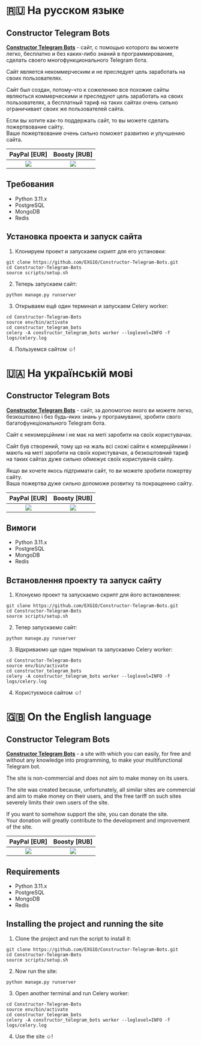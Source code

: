 # 🇷🇺 На русском языке
## Constructor Telegram Bots

[**Constructor Telegram Bots**](https://constructor.exg1o.org/) - сайт, с помощью которого вы можете легко, бесплатно и без каких-либо знаний в программирование, сделать своего многофункционального Telegram бота.

Сайт является некоммерческим и не преследует цель заработать на своих пользователях.

Сайт был создан, потому-что к сожелению все похожие сайты являються коммерческими и преследуют цель заработать на своих пользователях, а бесплатный тариф на таких сайтах очень сильно ограничивает своих же пользователей сайта.

Если вы хотите как-то поддержать сайт, то вы можете сделать пожертвование сайту.<br>
Ваше пожертвование очень сильно поможет развитию и улучшению сайта.

| PayPal [EUR] | Boosty [RUB] |
| ------------ | ------------ |
| <div align="center">[![](https://www.paypalobjects.com/en_US/i/btn/btn_donateCC_LG.gif)](https://www.paypal.com/donate/?hosted_button_id=RBCS5HAMZS5Z6)</div> | <div align="center">[![](https://static.boosty.to/static/favicon.png)](https://boosty.to/exg1o_/donate)</div> |

## Требования
- Python 3.11.x
- PostgreSQL
- MongoDB
- Redis

## Установка проекта и запуск сайта
1. Клонируем проект и запускаем скрипт для его установки:
```
git clone https://github.com/EXG1O/Constructor-Telegram-Bots.git
cd Constructor-Telegram-Bots
source scripts/setup.sh
```
2. Теперь запускаем сайт:
```
python manage.py runserver
```
3. Открываем ещё один терминал и запускаем Celery worker:
```
cd Constructor-Telegram-Bots
source env/bin/activate
cd constructor_telegram_bots
celery -A constructor_telegram_bots worker --loglevel=INFO -f logs/celery.log
```
4. Пользуемся сайтом ☺️!

# 🇺🇦 На українській мові
## Constructor Telegram Bots
[**Constructor Telegram Bots**](https://constructor.exg1o.org/) - сайт, за допомогою якого ви можете легко, безкоштовно і без будь-яких знань у програмуванні, зробити свого багатофункціонального Telegram бота.

Сайт є некомерційним і не має на меті заробити на своїх користувачах.

Сайт був створений, тому що на жаль всі схожі сайти є комерційними і мають на меті заробити на своїх користувачах, а безкоштовний тариф на таких сайтах дуже сильно обмежує своїх користувачів сайту.

Якщо ви хочете якось підтримати сайт, то ви можете зробити пожертву сайту.<br>
Ваша пожертва дуже сильно допоможе розвитку та покращенню сайту.<br>

| PayPal [EUR] | Boosty [RUB] |
| ------------ | ------------ |
| <div align="center">[![](https://www.paypalobjects.com/en_US/i/btn/btn_donateCC_LG.gif)](https://www.paypal.com/donate/?hosted_button_id=RBCS5HAMZS5Z6)</div> | <div align="center">[![](https://static.boosty.to/static/favicon.png)](https://boosty.to/exg1o_/donate)</div> |

## Вимоги
- Python 3.11.x
- PostgreSQL
- MongoDB
- Redis

## Встановлення проекту та запуск сайту
1. Клонуємо проект та запускаємо скрипт для його встановлення:
```
git clone https://github.com/EXG1O/Constructor-Telegram-Bots.git
cd Constructor-Telegram-Bots
source scripts/setup.sh
```
2. Тепер запускаємо сайт:
```
python manage.py runserver
```
3. Відкриваємо ще один термінал та запускаємо Celery worker:
```
cd Constructor-Telegram-Bots
source env/bin/activate
cd constructor_telegram_bots
celery -A constructor_telegram_bots worker --loglevel=INFO -f logs/celery.log
```
4. Користуємося сайтом ☺️!

# 🇬🇧 On the English language
## Constructor Telegram Bots
[**Constructor Telegram Bots**](https://constructor.exg1o.org/) - a site with which you can easily, for free and without any knowledge into programming, to make your multifunctional Telegram bot.

The site is non-commercial and does not aim to make money on its users.

The site was created because, unfortunately, all similar sites are commercial and aim to make money on their users, and the free tariff on such sites severely limits their own users of the site.

If you want to somehow support the site, you can donate the site.<br>
Your donation will greatly contribute to the development and improvement of the site.<br>

| PayPal [EUR] | Boosty [RUB] |
| ------------ | ------------ |
| <div align="center">[![](https://www.paypalobjects.com/en_US/i/btn/btn_donateCC_LG.gif)](https://www.paypal.com/donate/?hosted_button_id=RBCS5HAMZS5Z6)</div> | <div align="center">[![](https://static.boosty.to/static/favicon.png)](https://boosty.to/exg1o_/donate)</div> |

## Requirements
- Python 3.11.x
- PostgreSQL
- MongoDB
- Redis

## Installing the project and running the site
1. Clone the project and run the script to install it:
```
git clone https://github.com/EXG1O/Constructor-Telegram-Bots.git
cd Constructor-Telegram-Bots
source scripts/setup.sh
```
2. Now run the site:
```
python manage.py runserver
```
3. Open another terminal and run Celery worker:
```
cd Constructor-Telegram-Bots
source env/bin/activate
cd constructor_telegram_bots
celery -A constructor_telegram_bots worker --loglevel=INFO -f logs/celery.log
```
4. Use the site ☺️!
